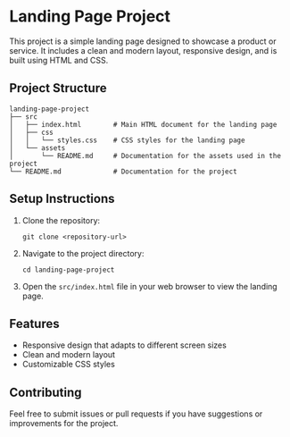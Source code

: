 # Landing Page Project

This project is a simple landing page designed to showcase a product or service. It includes a clean and modern layout, responsive design, and is built using HTML and CSS.

## Project Structure

```
landing-page-project
├── src
│   ├── index.html        # Main HTML document for the landing page
│   ├── css
│   │   └── styles.css    # CSS styles for the landing page
│   └── assets
│       └── README.md     # Documentation for the assets used in the project
└── README.md             # Documentation for the project
```

## Setup Instructions

1. Clone the repository:
   ```
   git clone <repository-url>
   ```

2. Navigate to the project directory:
   ```
   cd landing-page-project
   ```

3. Open the `src/index.html` file in your web browser to view the landing page.

## Features

- Responsive design that adapts to different screen sizes
- Clean and modern layout
- Customizable CSS styles

## Contributing

Feel free to submit issues or pull requests if you have suggestions or improvements for the project.